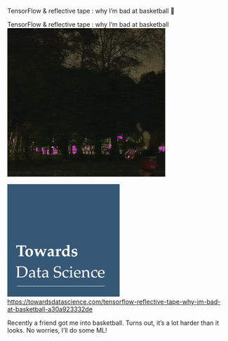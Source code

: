 TensorFlow & reflective tape : why I’m bad at basketball 🏀

TensorFlow & reflective tape : why I’m bad at basketball
![](../_resources/c2940d89ada24f4bc3ab33545bce61d4.png)

![](../_resources/6c7127bcf839ef26142a0a50c2fb74f2.jpg)https://towardsdatascience.com/tensorflow-reflective-tape-why-im-bad-at-basketball-a30a923332de

Recently a friend got me into basketball. Turns out, it’s a lot harder than it looks. No worries, I’ll do some ML!